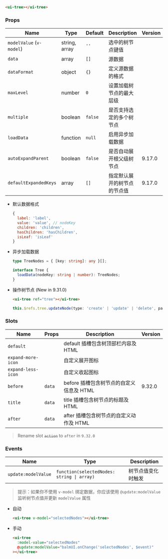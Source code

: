 ```html
<ui-tree></ui-tree>
```

### Props

| Name                     | Type          | Default | Description                  | Version |
| ------------------------ | ------------- | ------- | ---------------------------- | ------- |
| `modelValue` (`v-model`) | string, array | `''`    | 选中的树节点键值             |         |
| `data`                   | array         | `[]`    | 源数据                       |         |
| `dataFormat`             | object        | `{}`    | 定义源数据的格式             |         |
| `maxLevel`               | number        | `0`     | 设置加载树节点的最大层级     |         |
| `multiple`               | boolean       | `false` | 是否支持选定的多个树节点     |         |
| `loadData`               | function      | `null`  | 启用异步加载数据             |         |
| `autoExpandParent`       | boolean       | `false` | 是否自动展开根父级树节点     | 9.17.0  |
| `defaultExpandedKeys`    | array         | `[]`    | 指定默认展开的树节点的节点值 | 9.17.0  |

- 默认数据格式

  ```js
  {
    label: 'label',
    value: 'value', // nodeKey
    children: 'children',
    hasChildren: 'hasChildren',
    isLeaf: 'isLeaf'
  }
  ```

- 异步加载数据

  ```ts
  type TreeNodes = { [key: string]: any }[];

  interface Tree {
    loadData(nodeKey: string | number): TreeNodes;
  }
  ```

- 操作树节点 (New in 9.31.0)

  ```html
  <ui-tree ref="tree"></ui-tree>
  ```

  ```ts
  this.$refs.tree.updateNode(type: 'create' | 'update' | 'delete', parentKey: string | number, nodeData: object)
  ```

### Slots

| Name               | Props  | Description                              | Version |
| ------------------ | ------ | ---------------------------------------- | ------- |
| `default`          |        | default 插槽包含树顶部栏内容及 HTML      |         |
| `expand-more-icon` |        | 自定义展开图标                           |         |
| `expand-less-icon` |        | 自定义收起图标                           |         |
| `before`           | `data` | before 插槽包含树节点的自定义信息及 HTML | 9.32.0  |
| `title`            | `data` | title 插槽包含树节点的标题及 HTML        |         |
| `after`            | `data` | after 插槽包含树节点的自定义动作及 HTML  |         |

> Rename slot <del>`action`</del> to `after` in `9.32.0`

### Events

| Name                | Type                                       | Description        |
| ------------------- | ------------------------------------------ | ------------------ |
| `update:modelValue` | `function(selectedNodes: string \| array)` | 树节点值变化时触发 |

> 提示：如果你不使用 `v-model` 绑定数据，你应该使用 `@update:modelValue` 监听树节点值并更新 `modelValue` 属性

- 自动

  ```html
  <ui-tree v-model="selectedNodes"></ui-tree>
  ```

- 手动

  ```html
  <ui-tree
    :model-value="selectedNodes"
    @update:modelValue="balmUI.onChange('selectedNodes', $event)"
  ></ui-tree>
  ```
